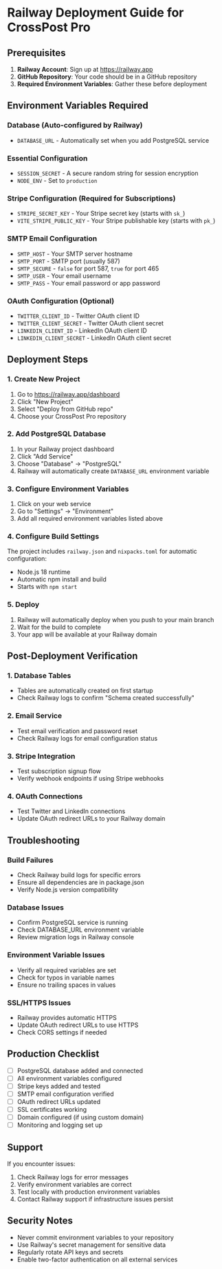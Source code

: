 # Railway Deployment Guide for CrossPost Pro

## Prerequisites

1. **Railway Account**: Sign up at https://railway.app
2. **GitHub Repository**: Your code should be in a GitHub repository
3. **Required Environment Variables**: Gather these before deployment

## Environment Variables Required

### Database (Auto-configured by Railway)
- `DATABASE_URL` - Automatically set when you add PostgreSQL service

### Essential Configuration
- `SESSION_SECRET` - A secure random string for session encryption
- `NODE_ENV` - Set to `production`

### Stripe Configuration (Required for Subscriptions)
- `STRIPE_SECRET_KEY` - Your Stripe secret key (starts with `sk_`)
- `VITE_STRIPE_PUBLIC_KEY` - Your Stripe publishable key (starts with `pk_`)

### SMTP Email Configuration
- `SMTP_HOST` - Your SMTP server hostname
- `SMTP_PORT` - SMTP port (usually 587)
- `SMTP_SECURE` - `false` for port 587, `true` for port 465
- `SMTP_USER` - Your email username
- `SMTP_PASS` - Your email password or app password

### OAuth Configuration (Optional)
- `TWITTER_CLIENT_ID` - Twitter OAuth client ID
- `TWITTER_CLIENT_SECRET` - Twitter OAuth client secret
- `LINKEDIN_CLIENT_ID` - LinkedIn OAuth client ID
- `LINKEDIN_CLIENT_SECRET` - LinkedIn OAuth client secret

## Deployment Steps

### 1. Create New Project
1. Go to https://railway.app/dashboard
2. Click "New Project"
3. Select "Deploy from GitHub repo"
4. Choose your CrossPost Pro repository

### 2. Add PostgreSQL Database
1. In your Railway project dashboard
2. Click "Add Service"
3. Choose "Database" → "PostgreSQL"
4. Railway will automatically create `DATABASE_URL` environment variable

### 3. Configure Environment Variables
1. Click on your web service
2. Go to "Settings" → "Environment"
3. Add all required environment variables listed above

### 4. Configure Build Settings
The project includes `railway.json` and `nixpacks.toml` for automatic configuration:
- Node.js 18 runtime
- Automatic npm install and build
- Starts with `npm start`

### 5. Deploy
1. Railway will automatically deploy when you push to your main branch
2. Wait for the build to complete
3. Your app will be available at your Railway domain

## Post-Deployment Verification

### 1. Database Tables
- Tables are automatically created on first startup
- Check Railway logs to confirm "Schema created successfully"

### 2. Email Service
- Test email verification and password reset
- Check Railway logs for email configuration status

### 3. Stripe Integration
- Test subscription signup flow
- Verify webhook endpoints if using Stripe webhooks

### 4. OAuth Connections
- Test Twitter and LinkedIn connections
- Update OAuth redirect URLs to your Railway domain

## Troubleshooting

### Build Failures
- Check Railway build logs for specific errors
- Ensure all dependencies are in package.json
- Verify Node.js version compatibility

### Database Issues
- Confirm PostgreSQL service is running
- Check DATABASE_URL environment variable
- Review migration logs in Railway console

### Environment Variable Issues
- Verify all required variables are set
- Check for typos in variable names
- Ensure no trailing spaces in values

### SSL/HTTPS Issues
- Railway provides automatic HTTPS
- Update OAuth redirect URLs to use HTTPS
- Check CORS settings if needed

## Production Checklist

- [ ] PostgreSQL database added and connected
- [ ] All environment variables configured
- [ ] Stripe keys added and tested
- [ ] SMTP email configuration verified
- [ ] OAuth redirect URLs updated
- [ ] SSL certificates working
- [ ] Domain configured (if using custom domain)
- [ ] Monitoring and logging set up

## Support

If you encounter issues:
1. Check Railway logs for error messages
2. Verify environment variables are correct
3. Test locally with production environment variables
4. Contact Railway support if infrastructure issues persist

## Security Notes

- Never commit environment variables to your repository
- Use Railway's secret management for sensitive data
- Regularly rotate API keys and secrets
- Enable two-factor authentication on all external services